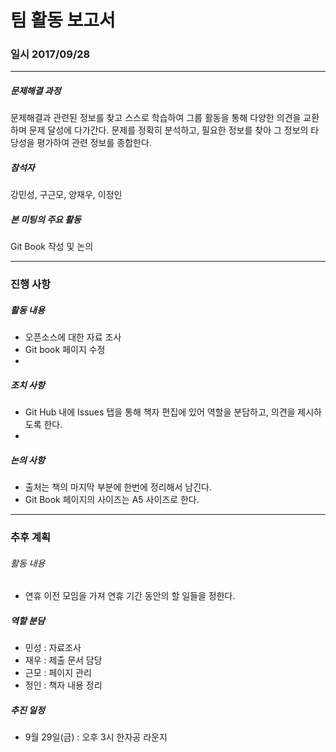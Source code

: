# 팀 활동 보고서
### 일시 2017/09/28
--------------------
##### 문제해결 과정
문제해결과 관련된 정보를 찾고 스스로 학습하여 그룹 활동을 통해 다양한 의견을 교환하며 문제 달성에 다가간다.
문제를 정확히 분석하고, 필요한 정보를 찾아 그 정보의 타당성을 평가하여 관련 정보를 종합한다.

##### 참석자
강민성, 구근모, 양재우, 이정인

##### 본 미팅의 주요 활동
Git Book 작성 및 논의

--------------------
### 진행 사항
##### 활동 내용
* 오픈소스에 대한 자료 조사
* Git book 페이지 수정
* 

##### 조치 사항
* Git Hub 내에 Issues 탭을 통해 책자 편집에 있어 역할을 분담하고, 의견을 제시하도록 한다.
* 

##### 논의 사항
* 출처는 책의 마지막 부분에 한번에 정리해서 남긴다.
* Git Book 페이지의 사이즈는 A5 사이즈로 한다.

--------------------
### 추후 계획
###### 활동 내용
* 연휴 이전 모임을 가져 연휴 기간 동안의 할 일들을 정한다.

##### 역할 분담
* 민성 : 자료조사
* 재우 : 제출 문서 담당
* 근모 : 페이지 관리
* 정인 : 책자 내용 정리

##### 추진 일정
* 9월 29일(금) : 오후 3시 한자공 라운지